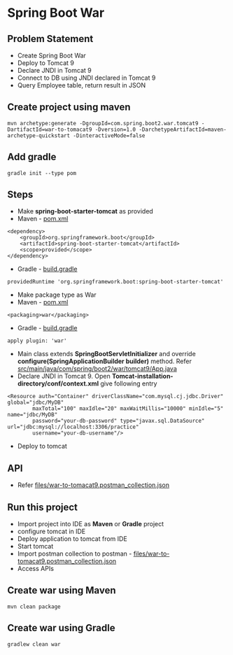 # Spring Boot War

## Problem Statement
* Create Spring Boot War
* Deploy to Tomcat 9
* Declare JNDI in Tomcat 9
* Connect to DB using JNDI declared in Tomcat 9
* Query Employee table, return result in JSON

## Create project using maven
```
mvn archetype:generate -DgroupId=com.spring.boot2.war.tomcat9 -DartifactId=war-to-tomacat9 -Dversion=1.0 -DarchetypeArtifactId=maven-archetype-quickstart -DinteractiveMode=false
```

## Add gradle
```
gradle init --type pom
```

## Steps
* Make **spring-boot-starter-tomcat** as provided
* Maven - [pom.xml](pom.xml)
```
<dependency>
	<groupId>org.springframework.boot</groupId>
	<artifactId>spring-boot-starter-tomcat</artifactId>
	<scope>provided</scope>
</dependency>
```
* Gradle - [build.gradle](build.gradle)
```
providedRuntime 'org.springframework.boot:spring-boot-starter-tomcat'
```
* Make package type as War
* Maven - [pom.xml](pom.xml)
```
<packaging>war</packaging>
```
* Gradle - [build.gradle](build.gradle)
```
apply plugin: 'war'
```
* Main class extends **SpringBootServletInitializer** and override **configure(SpringApplicationBuilder builder)** method. Refer [src/main/java/com/spring/boot2/war/tomcat9/App.java](src/main/java/com/spring/boot2/war/tomcat9/App.java)
* Declare JNDI in Tomcat 9. Open **Tomcat-installation-directory/conf/context.xml** give following entry
```
<Resource auth="Container" driverClassName="com.mysql.cj.jdbc.Driver" global="jdbc/MyDB" 
    	maxTotal="100" maxIdle="20" maxWaitMillis="10000" minIdle="5" name="jdbc/MyDB" 
    	password="your-db-password" type="javax.sql.DataSource" url="jdbc:mysql://localhost:3306/practice" 
    	username="your-db-username"/>
```
* Deploy to tomcat

## API
* Refer [files/war-to-tomacat9.postman_collection.json](files/war-to-tomacat9.postman_collection.json)

## Run this project
* Import project into IDE as **Maven** or **Gradle** project
* configure tomcat in IDE
* Deploy application to tomcat from IDE
* Start tomcat
* Import postman collection to postman - [files/war-to-tomacat9.postman_collection.json](files/war-to-tomacat9.postman_collection.json)
* Access APIs

## Create war using Maven
```
mvn clean package
```

## Create war using Gradle
```
gradlew clean war
```